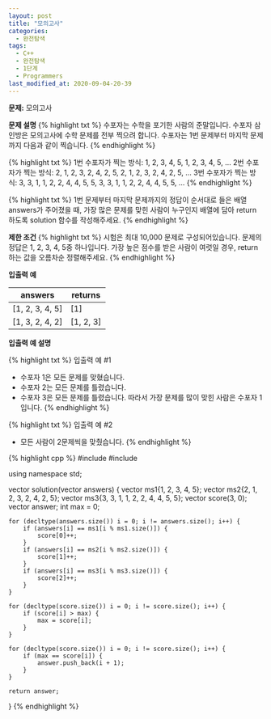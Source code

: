 ```yaml
---
layout: post
title: "모의고사"
categories:
  - 완전탐색
tags:
  - C++
  - 완전탐색
  - 1단계
  - Programmers
last_modified_at: 2020-09-04-20-39
---
```


<strong> 문제:</strong> 모의고사

<strong>문제 설명</strong>
{% highlight txt %}
수포자는 수학을 포기한 사람의 준말입니다. 수포자 삼인방은 모의고사에 수학
문제를 전부 찍으려 합니다. 수포자는 1번 문제부터 마지막 문제까지 다음과
같이 찍습니다.
{% endhighlight %}

{% highlight txt %}
1번 수포자가 찍는 방식: 1, 2, 3, 4, 5,
                   1, 2, 3, 4, 5, ...
2번 수포자가 찍는 방식: 2, 1, 2, 3, 2, 4, 2, 5,
                   2, 1, 2, 3, 2, 4, 2, 5, ...
3번 수포자가 찍는 방식: 3, 3, 1, 1, 2, 2, 4, 4, 5, 5,
                   3, 3, 1, 1, 2, 2, 4, 4, 5, 5, ...
{% endhighlight %}

{% highlight txt %}
1번 문제부터 마지막 문제까지의 정답이 순서대로 들은 배열 answers가
주어졌을 때, 가장 많은 문제를 맞힌 사람이 누구인지 배열에 담아 return
하도록 solution 함수를 작성해주세요.
{% endhighlight %}

<strong>제한 조건</strong>
{% highlight txt %}
시험은 최대 10,000 문제로 구성되어있습니다.
문제의 정답은 1, 2, 3, 4, 5중 하나입니다.
가장 높은 점수를 받은 사람이 여럿일 경우,
return하는 값을 오름차순 정렬해주세요.
{% endhighlight %}

<strong>입출력 예</strong>

| answers | returns |
| --- | --- |
| [1, 2, 3, 4, 5] | [1] |
| [1, 3, 2, 4, 2] | [1, 2, 3] |

<strong>입출력 예 설명</strong>

{% highlight txt %}
입출력 예 #1
  - 수포자 1은 모든 문제를 맞혔습니다.
  - 수포자 2는 모든 문제를 틀렸습니다.
  - 수포자 3은 모든 문제를 틀렸습니다.
따라서 가장 문제를 많이 맞힌 사람은 수포자 1입니다.
{% endhighlight %}

{% highlight txt %}
입출력 예 #2
  - 모든 사람이 2문제씩을 맞췄습니다.
{% endhighlight %}

{% highlight cpp %}
#include <string>
#include <vector>

using namespace std;

vector<int> solution(vector<int> answers) {
    vector<int> ms1{1, 2, 3, 4, 5};
    vector<int> ms2{2, 1, 2, 3, 2, 4, 2, 5};
    vector<int> ms3{3, 3, 1, 1, 2, 2, 4, 4, 5, 5};
    vector<int> score(3, 0);
    vector<int> answer;
    int max = 0;
    
    for (decltype(answers.size()) i = 0; i != answers.size(); i++) {
        if (answers[i] == ms1[i % ms1.size()]) {
            score[0]++;
        }
        if (answers[i] == ms2[i % ms2.size()]) {
            score[1]++;
        }
        if (answers[i] == ms3[i % ms3.size()]) {
            score[2]++;
        }
    }

    for (decltype(score.size()) i = 0; i != score.size(); i++) {
        if (score[i] > max) {
            max = score[i];
        }
    } 
    
    for (decltype(score.size()) i = 0; i != score.size(); i++) {
        if (max == score[i]) {
            answer.push_back(i + 1);
        }
    }
    
    return answer;
}
{% endhighlight %}

